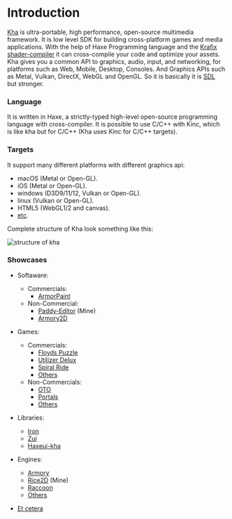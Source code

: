 # Introduction

[Kha](http://kha.tech/) is ultra-portable, high performance, open-source multimedia framework. It is low level SDK for building cross-platform games and media applications. With the help of Haxe Programming language and the [Krafix shader-compiler](https://github.com/Kode/krafix) it can cross-compile your code and optimize your assets. Kha gives you a common API to graphics, audio, input, and networking, for platforms such as Web, Mobile, Desktop, Consoles. And Graphics APIs such as Metal, Vulkan, DirectX, WebGL and OpenGL. So it is basically it is [SDL](https://www.libsdl.org/) but stronger.

### Language
It is written in Haxe, a strictly-typed high-level open-source programming language with cross-compiler. It is possible to use C/C++ with Kinc, which is like kha but for C/C++ (Kha uses Kinc for C/C++ targets).

### Targets

It support many different platforms with different graphics api:
* macOS (Metal or Open-GL).
* iOS (Metal or Open-GL).
* windows (D3D9/11/12, Vulkan or Open-GL).
* linux (Vulkan or Open-GL).
* HTML5 (WebGL1/2 and canvas).
* [etc](https://github.com/Kode/Kha/wiki/Features).

Complete structure of Kha look something like this:

![structure of kha](https://i.imgur.com/DUOeLIn.jpg)


### Showcases

* Softaware:
    * Commercials:
        * [ArmorPaint](https://armorpaint.org/)
    * Non-Commercial:
        * [Paddy-Editor](https://blackgoku36.github.io/Paddy-Editor-Website/) (Mine)
        * [Armory2D](https://github.com/armory3d/armory2d)

* Games:
    * Commercials:
        * [Floyds Puzzle](https://play.google.com/store/apps/details?id=de.mioedition.floydspuzzle&pcampaignid=pcampaignidMKT-Other-global-all-co-prtnr-py-PartBadge-Mar2515-1)
        * [Utilizer Delux](http://anegmetex.com/games/utilizer-deluxe/)
        * [Spiral Ride](https://luboslenco.com/spiralride/)
        * [Others](https://github.com/RafaelOliveira/GamesMadeWithKha)
    * Non-Commercials:
        * [OTO](https://lewislepton.com/game/otogamejam.html)
        * [Portals](https://github.com/RblSb/Portals)
        * [Others](https://github.com/RafaelOliveira/GamesMadeWithKha)

* Libraries:
    * [Iron](https://github.com/armory3d/iron)
    * [Zui](https://github.com/armory3d/zui)
    * [Haxeui-kha](https://github.com/haxeui/haxeui-kha)

* Engines:
    * [Armory](https://github.com/armory3d/armory)
    * [Rice2D](https://github.com/BlackGoku36/Rice2D) (Mine)
    * [Raccoon](https://github.com/lewislepton/raccoon)
    * [Others](https://github.com/Kode/Kha/wiki/Engines-using-Kha)

* [Et cetera](https://github.com/topics/kha)
